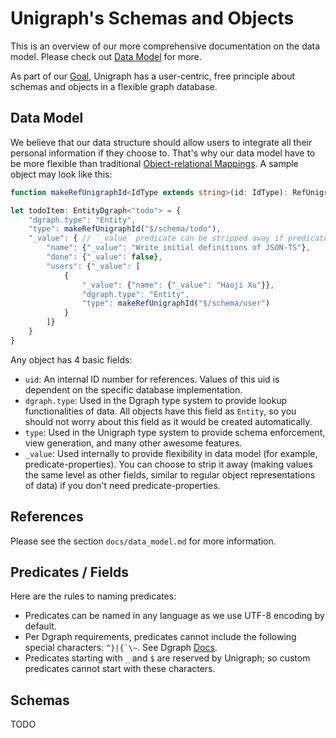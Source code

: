 # Unigraph's Schemas and Objects

This is an overview of our more comprehensive documentation on the data model. Please check out [Data Model](./data_model.md) for more.

As part of our [Goal](./goal.md), Unigraph has a user-centric, free principle about schemas and objects in a flexible graph database. 

## Data Model

We believe that our data structure should allow users to integrate all their personal information if they choose to. That's why our data model have to be more flexible than traditional [Object-relational Mappings](https://en.wikipedia.org/wiki/Object%E2%80%93relational_mapping). A sample object may look like this:

```typescript
function makeRefUnigraphId<IdType extends string>(id: IdType): RefUnigraphIdType<IdType> {return {"$ref":{"unigraph.id": id}}}

let todoItem: EntityDgraph<"todo"> = {
    "dgraph.type": "Entity",
    "type": makeRefUnigraphId("$/schema/todo"),
    "_value": { // `_value` predicate can be stripped away if predicate-properties don't exist
        "name": {"_value": "Write initial definitions of JSON-TS"},
        "done": {"_value": false},
        "users": {"_value": [
            {
                "_value": {"name": {"_value": "Haoji Xu"}}, 
                "dgraph.type": "Entity", 
                "type": makeRefUnigraphId("$/schema/user")
            }
        ]}
    }
}
```

Any object has 4 basic fields:
- `uid`: An internal ID number for references. Values of this uid is dependent on the specific database implementation.
- `dgraph.type`: Used in the Dgraph type system to provide lookup functionalities of data. All objects have this field as `Entity`, so you should not worry about this field as it would be created automatically.
- `type`: Used in the Unigraph type system to provide schema enforcement, view generation, and many other awesome features.
- `_value`: Used internally to provide flexibility in data model (for example, predicate-properties). You can choose to strip it away (making values the same level as other fields, similar to regular object representations of data) if you don't need predicate-properties.

## References

Please see the section `docs/data_model.md` for more information.

## Predicates / Fields

Here are the rules to naming predicates:
- Predicates can be named in any language as we use UTF-8 encoding by default.
- Per Dgraph requirements, predicates cannot include the following special characters: ``^}|{`\~``. See Dgraph [Docs](https://dgraph.io/docs/query-language/schema/#forbidden-special-characters).
- Predicates starting with `_` and `$` are reserved by Unigraph; so custom predicates cannot start with these characters.

## Schemas
TODO